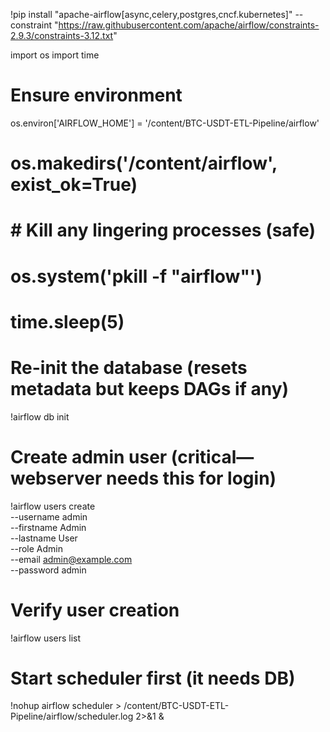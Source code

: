 !pip install "apache-airflow[async,celery,postgres,cncf.kubernetes]" --constraint "https://raw.githubusercontent.com/apache/airflow/constraints-2.9.3/constraints-3.12.txt"

import os
import time

# Ensure environment
os.environ['AIRFLOW_HOME'] = '/content/BTC-USDT-ETL-Pipeline/airflow'
# os.makedirs('/content/airflow', exist_ok=True)

# # Kill any lingering processes (safe)
# os.system('pkill -f "airflow"')
# time.sleep(5)

# Re-init the database (resets metadata but keeps DAGs if any)
!airflow db init

# Create admin user (critical—webserver needs this for login)
!airflow users create \
    --username admin \
    --firstname Admin \
    --lastname User \
    --role Admin \
    --email admin@example.com \
    --password admin

# Verify user creation
!airflow users list

# Start scheduler first (it needs DB)
!nohup airflow scheduler > /content/BTC-USDT-ETL-Pipeline/airflow/scheduler.log 2>&1 &